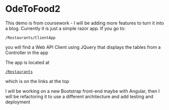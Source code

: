 # OdeToFood2

This demo is from coursework - I will be adding more features to turn it into a blog. 
Currently it is just a simple razor app. If you go to:

<code>/Restaurants/ClientApp</code>

you will find a Web API Client using JQuery that displays the tables from a Controller in the app

The app is located at

<code>[/Restaurants](/Restaurants)</code>

which is on the links at the top

I will be working on a new Bootstrap front-end maybe with Angular, then I will be refactoring it
to use a different architecture and add testing and deployment
